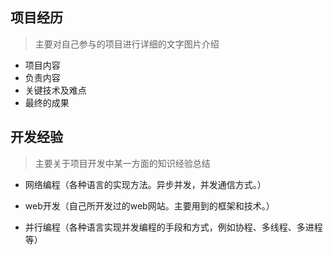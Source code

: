 ## 项目经历
> 主要对自己参与的项目进行详细的文字图片介绍

* 项目内容
* 负责内容
* 关键技术及难点
* 最终的成果


## 开发经验

> 主要关于项目开发中某一方面的知识经验总结


* 网络编程（各种语言的实现方法。异步并发，并发通信方式。）

* web开发（自己所开发过的web网站。主要用到的框架和技术。）

* 并行编程（各种语言实现并发编程的手段和方式，例如协程、多线程、多进程等）